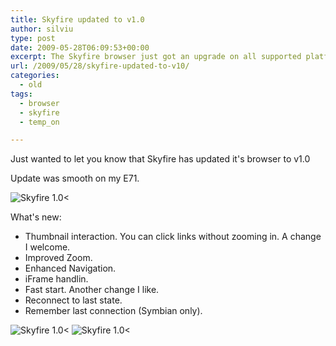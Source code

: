 ```yaml
---
title: Skyfire updated to v1.0
author: silviu
type: post
date: 2009-05-28T06:09:53+00:00
excerpt: The Skyfire browser just got an upgrade on all supported platforms. Here are some quick notes on the Skyfire v1.0 for Symbian version.
url: /2009/05/28/skyfire-updated-to-v10/
categories:
  - old
tags:
  - browser
  - skyfire
  - temp_on

---
```

Just wanted to let you know that Skyfire has updated it's browser to v1.0

Update was smooth on my E71.

![Skyfire 1.0<](/blog/images/2009/screenshot0008_cnv.jpg)

What's new:

  * Thumbnail interaction. You can click links without zooming in. A change I welcome.
  * Improved Zoom.
  * Enhanced Navigation.
  * iFrame handlin.
  * Fast start. Another change I like.
  * Reconnect to last state.
  * Remember last connection (Symbian only).

![Skyfire 1.0<](/blog/images/2009/screenshot0010_cnv.jpg)
![Skyfire 1.0<](/blog/images/2009/screenshot0011_cnv.jpg)